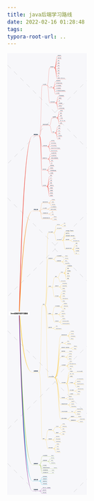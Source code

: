 ```yaml
---
title: java后端学习路线
date: 2022-02-16 01:28:48
tags:
typora-root-url: ..
---
```


![1](java后端学习路线/1.png)
